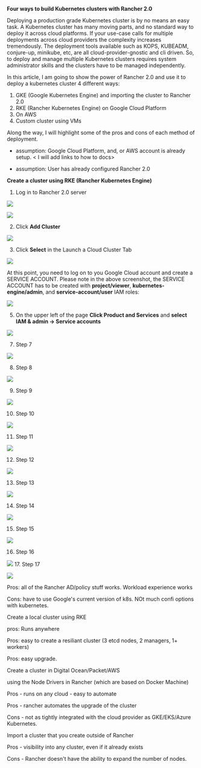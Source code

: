 **Four ways to build Kubernetes clusters with Rancher 2.0**

Deploying a production grade Kubernetes cluster is by no means an easy task.
A Kubernetes cluster has many moving parts, and no standard way to deploy it
across cloud platforms. If your use-case calls for multiple deployments across
cloud providers the complexity increases tremendously. The deployment
tools available such as KOPS, KUBEADM, conjure-up, minikube, etc, are all
cloud-provider-gnostic and cli driven. So, to deploy and manage multiple
Kubernetes clusters requires system administrator skills and the clusters
have to be managed independently.

In this article, I am going to show the power of Rancher 2.0 and use it to deploy a kubernetes cluster
4 different ways:
   1. GKE (Google Kubernetes Engine) and importing the cluster to Rancher 2.0
   2. RKE (Rancher Kubernetes Engine) on Google Cloud Platform
   3. On AWS
   4. Custom cluster using VMs

Along the way, I will highlight some of the pros and cons of each method of deployment.

* assumption: Google Cloud Platform, and, or AWS account is already setup.  < I will add links to how to docs>

* assumption: User has already configured Rancher 2.0

**Create a cluster using RKE (Rancher Kubernetes Engine)**

1. Log in to Rancher 2.0 server

![](https://github.com/rickalouani/Rancher-howto/blob/master/Rancher-screen-shots/create-cluster-1.png)


![](https://github.com/rickalouani/Rancher-howto/blob/master/Rancher-screen-shots/create-cluster-2.png)


2. Click **Add Cluster**


![](https://github.com/rickalouani/Rancher-howto/blob/master/Rancher-screen-shots/create-cluster-5.png)


3. Click **Select** in the Launch a Cloud Cluster Tab


![](https://github.com/rickalouani/Rancher-howto/blob/master/Rancher-screen-shots/create-cluster-4.png)

At this point, you need to log on to you Google Cloud account and create a SERVICE ACCOUNT. Please note in the above
screenshot, the SERVICE ACCOUNT has to be created with **project/viewer**, **kubernetes-engine/admin**, and **service-account/user** IAM roles: 
      
      

![](https://github.com/rickalouani/Rancher-howto/blob/master/Rancher-screen-shots/create-sa-1.png)


5. On the upper left of the page **Click Product and Services** and **select
   IAM & admin -> Service accounts**



![](https://github.com/rickalouani/Rancher-howto/blob/master/Rancher-screen-shots/create-sa-2.png)

7. Step 7

![](https://github.com/rickalouani/Rancher-howto/blob/master/Rancher-screen-shots/create-sa-3.png)

8. Step 8

![](https://github.com/rickalouani/Rancher-howto/blob/master/Rancher-screen-shots/create-sa-4.png)

9. Step 9

![](https://github.com/rickalouani/Rancher-howto/blob/master/Rancher-screen-shots/create-sa-5.png)

10. Step 10

![](https://github.com/rickalouani/Rancher-howto/blob/master/Rancher-screen-shots/create-sa-6.png)

11. Step 11

![](https://github.com/rickalouani/Rancher-howto/blob/master/Rancher-screen-shots/create-sa-7.png)

12. Step 12

![](https://github.com/rickalouani/Rancher-howto/blob/master/Rancher-screen-shots/create-sa-8.png)

13. Step 13

![](https://github.com/rickalouani/Rancher-howto/blob/master/Rancher-screen-shots/create-sa-9.png)

14. Step 14

![](https://github.com/rickalouani/Rancher-howto/blob/master/Rancher-screen-shots/create-sa-10.png)

15. Step 15

![](https://github.com/rickalouani/Rancher-howto/blob/master/Rancher-screen-shots/create-sa-11.png)

16. Step 16

![](https://github.com/rickalouani/Rancher-howto/blob/master/Rancher-screen-shots/create-sa-12.png)
17. Step 17

![](https://github.com/rickalouani/Rancher-howto/blob/master/Rancher-screen-shots/create-cluster-7.png)





Pros: all of the Rancher AD/policy stuff works.  Workload experience works

Cons: have to use Google's current version of k8s. NOt much confi options with kubernetes.

Create a local cluster using RKE

pros: Runs anywhere

Pros: easy to create a resiliant cluster (3 etcd nodes, 2 managers, 1+ workers)

Pros: easy upgrade.

Create a cluster in Digital Ocean/Packet/AWS

using the Node Drivers in Rancher (which are based on Docker Machine)

Pros - runs on any cloud - easy to automate

Pros - rancher automates the upgrade of the cluster

Cons - not as tightly integrated with the cloud provider as GKE/EKS/Azure Kubernetes.

Import a cluster that you create outside of Rancher

Pros - visibility into any cluster, even if it already exists

Cons - Rancher doesn't have the ability to expand the number of nodes.
